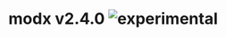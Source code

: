 
# modx v2.4.0 ![experimental](https://img.shields.io/badge/stability-experimental-EC5315.svg?style=flat)

